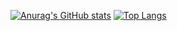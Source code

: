 [![Anurag's GitHub stats](https://github-readme-stats.vercel.app/api?username=AlexandreSKRT)](https://github.com/anuraghazra/github-readme-stats)
[![Top Langs](https://github-readme-stats.vercel.app/api/top-langs/?username=AlexandreSKRT&layout=compact)](https://github.com/anuraghazra/github-readme-stats)

